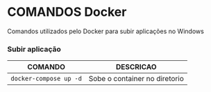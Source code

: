 # COMANDOS Docker
Comandos utilizados pelo Docker para subir aplicações no Windows


### Subir aplicação
| COMANDO | DESCRICAO |
| --- | --- |
| `docker-compose up -d` | Sobe o container no diretorio |
